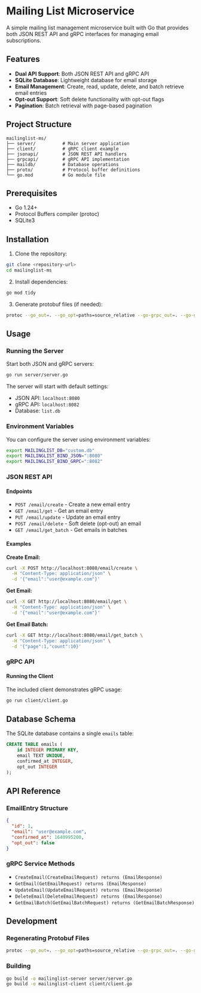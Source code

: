 # Mailing List Microservice

A simple mailing list management microservice built with Go that provides both JSON REST API and gRPC interfaces for managing email subscriptions.

## Features

- **Dual API Support**: Both JSON REST API and gRPC API
- **SQLite Database**: Lightweight database for email storage
- **Email Management**: Create, read, update, delete, and batch retrieve email entries
- **Opt-out Support**: Soft delete functionality with opt-out flags
- **Pagination**: Batch retrieval with page-based pagination

## Project Structure

```
mailinglist-ms/
├── server/          # Main server application
├── client/          # gRPC client example
├── jsonapi/         # JSON REST API handlers
├── grpcapi/         # gRPC API implementation
├── maildb/          # Database operations
├── proto/           # Protocol buffer definitions
└── go.mod           # Go module file
```

## Prerequisites

- Go 1.24+
- Protocol Buffers compiler (protoc)
- SQLite3

## Installation

1. Clone the repository:

```bash
git clone <repository-url>
cd mailinglist-ms
```

2. Install dependencies:

```bash
go mod tidy
```

3. Generate protobuf files (if needed):

```bash
protoc --go_out=. --go_opt=paths=source_relative --go-grpc_out=. --go-grpc_opt=paths=source_relative proto/mail.proto
```

## Usage

### Running the Server

Start both JSON and gRPC servers:

```bash
go run server/server.go
```

The server will start with default settings:

- JSON API: `localhost:8080`
- gRPC API: `localhost:8082`
- Database: `list.db`

### Environment Variables

You can configure the server using environment variables:

```bash
export MAILINGLIST_DB="custom.db"
export MAILINGLIST_BIND_JSON=":8080"
export MAILINGLIST_BIND_GRPC=":8082"
```

### JSON REST API

#### Endpoints

- `POST /email/create` - Create a new email entry
- `GET /email/get` - Get an email entry
- `PUT /email/update` - Update an email entry
- `POST /email/delete` - Soft delete (opt-out) an email
- `GET /email/get_batch` - Get emails in batches

#### Examples

**Create Email:**

```bash
curl -X POST http://localhost:8080/email/create \
  -H "Content-Type: application/json" \
  -d '{"email":"user@example.com"}'
```

**Get Email:**

```bash
curl -X GET http://localhost:8080/email/get \
  -H "Content-Type: application/json" \
  -d '{"email":"user@example.com"}'
```

**Get Email Batch:**

```bash
curl -X GET http://localhost:8080/email/get_batch \
  -H "Content-Type: application/json" \
  -d '{"page":1,"count":10}'
```

### gRPC API

#### Running the Client

The included client demonstrates gRPC usage:

```bash
go run client/client.go
```

## Database Schema

The SQLite database contains a single `emails` table:

```sql
CREATE TABLE emails (
    id INTEGER PRIMARY KEY,
    email TEXT UNIQUE,
    confirmed_at INTEGER,
    opt_out INTEGER
);
```

## API Reference

### EmailEntry Structure

```json
{
  "id": 1,
  "email": "user@example.com",
  "confirmed_at": 1640995200,
  "opt_out": false
}
```

### gRPC Service Methods

- `CreateEmail(CreateEmailRequest) returns (EmailResponse)`
- `GetEmail(GetEmailRequest) returns (EmailResponse)`
- `UpdateEmail(UpdateEmailRequest) returns (EmailResponse)`
- `DeleteEmail(DeleteEmailRequest) returns (EmailResponse)`
- `GetEmailBatch(GetEmailBatchRequest) returns (GetEmailBatchResponse)`

## Development

### Regenerating Protobuf Files

```bash
protoc --go_out=. --go_opt=paths=source_relative --go-grpc_out=. --go-grpc_opt=paths=source_relative proto/mail.proto
```

### Building

```bash
go build -o mailinglist-server server/server.go
go build -o mailinglist-client client/client.go
```
